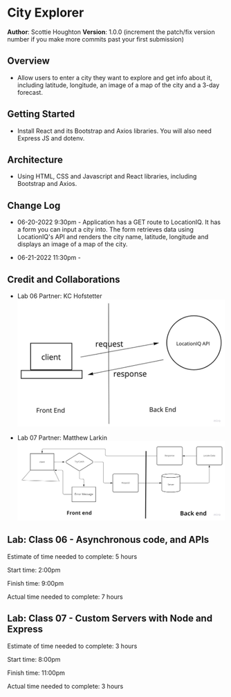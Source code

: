 # City Explorer

**Author**: Scottie Houghton
**Version**: 1.0.0 (increment the patch/fix version number if you make more commits past your first submission)

## Overview
* Allow users to enter a city they want to explore and get info about it, including latitude, longitude, an image of a map of the city and a 3-day forecast.

<!-- Provide a high level overview of what this application is and why you are building it, beyond the fact that it's an assignment for this class. (i.e. What's your problem domain?) -->

## Getting Started
* Install React and its Bootstrap and Axios libraries. You will also need Express JS and dotenv.

<!-- What are the steps that a user must take in order to build this app on their own machine and get it running? -->

## Architecture
* Using HTML, CSS and Javascript and React libraries, including Bootstrap and Axios.

<!-- Provide a detailed description of the application design. What technologies (languages, libraries, etc) you're using, and any other relevant design information. -->

## Change Log
* 06-20-2022 9:30pm - Application has a GET route to LocationIQ. It has a form you can input a city into. The form retrieves data using LocationIQ's API and renders the city name, latitude, longitude and displays an image of a map of the city.

* 06-21-2022 11:30pm - 

## Credit and Collaborations
* Lab 06 Partner: KC Hofstetter
![Lab 06](./public/images/lab06-WRRC.jpg)

* Lab 07 Partner: Matthew Larkin
![Lab 07](./public/images/lab07-WRRC.jpg)

## Lab: Class 06 - Asynchronous code, and APIs

Estimate of time needed to complete: 5 hours

Start time: 2:00pm

Finish time: 9:00pm

Actual time needed to complete: 7 hours

## Lab: Class 07 - Custom Servers with Node and Express

Estimate of time needed to complete: 3 hours

Start time: 8:00pm

Finish time: 11:00pm

Actual time needed to complete: 3 hours